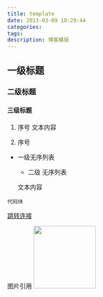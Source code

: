 ```yaml
---
title: template
date: 2013-03-09 10:29:44
categories: 
tags: 
description: 博客模版
---
```


## 一级标题

### 二级标题

#### 三级标题

1. 序号
文本内容

2. 序号

- 一级无序列表

    - 二级 无序列表
    
    文本内容
     
```
代码块
```

[跳转连接](https://github.com/huscarter)

图片引用
<img src="https://avatars3.githubusercontent.com/u/5885888?s=400&u=8275ad71dffe1f5ae5f80120eff6aaba4230653b&v=4" style="width:142px;height:142px" />


